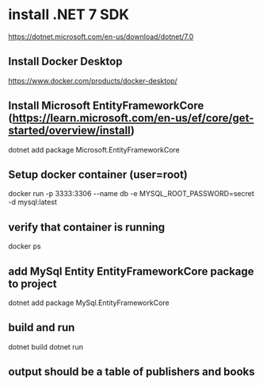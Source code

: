 # install .NET 7 SDK

https://dotnet.microsoft.com/en-us/download/dotnet/7.0

## Install Docker Desktop

https://www.docker.com/products/docker-desktop/

## Install Microsoft EntityFrameworkCore (https://learn.microsoft.com/en-us/ef/core/get-started/overview/install)

dotnet add package Microsoft.EntityFrameworkCore

## Setup docker container (user=root)

docker run -p 3333:3306 --name db -e MYSQL_ROOT_PASSWORD=secret -d mysql:latest

## verify that container is running

docker ps

## add MySql Entity EntityFrameworkCore package to project

dotnet add package MySql.EntityFrameworkCore

## build and run

dotnet build
dotnet run

## output should be a table of publishers and books
